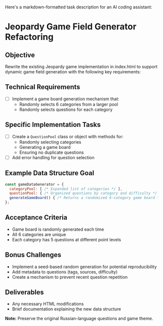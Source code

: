 Here's a markdown-formatted task description for an AI coding assistant:

# Jeopardy Game Field Generator Refactoring

## Objective
Rewrite the existing Jeopardy game implementation in index.html to support dynamic game field generation with the following key requirements:

## Technical Requirements
- [ ] Implement a game board generation mechanism that:
  - Randomly selects 6 categories from a larger pool
  - Randomly selects questions for each category
  
## Specific Implementation Tasks
- [ ] Create a `QuestionPool` class or object with methods for:
  - Randomly selecting categories
  - Generating a game board
  - Ensuring no duplicate questions
- [ ] Add error handling for question selection

## Example Data Structure Goal
```javascript
const gameDataGenerator = {
  categoryPool: [ /* Expanded list of categories */ ],
  questionPool: { /* Organized questions by category and difficulty */ },
  generateGameBoard() { /* Returns a randomized 6-category game board */ }
};
```

## Acceptance Criteria
- Game board is randomly generated each time
- All 6 categories are unique
- Each category has 5 questions at different point levels

## Bonus Challenges
- Implement a seed-based random generation for potential reproducibility
- Add metadata to questions (tags, sources, difficulty)
- Create a mechanism to prevent recent question repetition

## Deliverables
- Any necessary HTML modifications
- Brief documentation explaining the new data structure

**Note:** Preserve the original Russian-language questions and game theme.